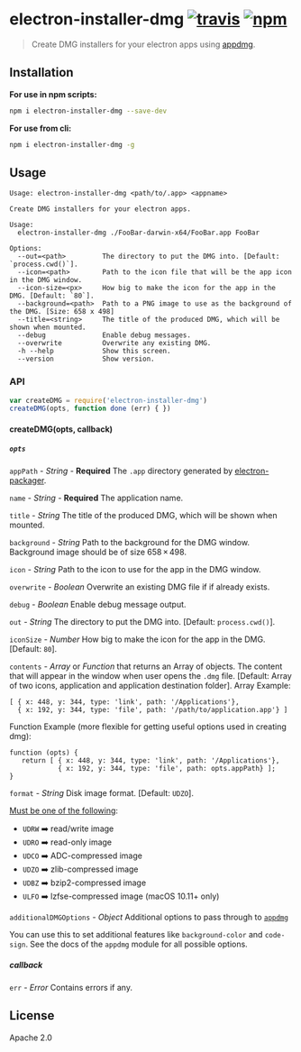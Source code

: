# electron-installer-dmg [![travis][travis_img]][travis_url] [![npm][npm_img]][npm_url]

> Create DMG installers for your electron apps using [appdmg][appdmg].

## Installation

**For use in npm scripts:**
```bash
npm i electron-installer-dmg --save-dev
```

**For use from cli:**
```bash
npm i electron-installer-dmg -g
```

## Usage

```
Usage: electron-installer-dmg <path/to/.app> <appname>

Create DMG installers for your electron apps.

Usage:
  electron-installer-dmg ./FooBar-darwin-x64/FooBar.app FooBar

Options:
  --out=<path>         The directory to put the DMG into. [Default: `process.cwd()`].
  --icon=<path>        Path to the icon file that will be the app icon in the DMG window.
  --icon-size=<px>     How big to make the icon for the app in the DMG. [Default: `80`].
  --background=<path>  Path to a PNG image to use as the background of the DMG. [Size: 658 x 498]
  --title=<string>     The title of the produced DMG, which will be shown when mounted.
  --debug              Enable debug messages.
  --overwrite          Overwrite any existing DMG.
  -h --help            Show this screen.
  --version            Show version.

```

### API

```javascript
var createDMG = require('electron-installer-dmg')
createDMG(opts, function done (err) { })
```
#### createDMG(opts, callback)

##### `opts`

`appPath` - *String* - **Required**
The `.app` directory generated by [electron-packager][electron-packager].

`name` - *String* - **Required**
The application name.

`title` - *String*
The title of the produced DMG, which will be shown when mounted.

`background` - *String*
Path to the background for the DMG window. Background image should be of size 658 × 498.

`icon` - *String*
Path to the icon to use for the app in the DMG window.

`overwrite` - *Boolean*
Overwrite an existing DMG file if if already exists.

`debug` - *Boolean*
Enable debug message output.

`out` - *String*
The directory to put the DMG into. [Default: `process.cwd()`].

`iconSize` - *Number*
How big to make the icon for the app in the DMG. [Default: `80`].

`contents` - *Array* or *Function* that returns an Array of objects.
The content that will appear in the window when user opens the `.dmg` file.
[Default: Array of two icons, application and application destination folder].
Array Example:
```
[ { x: 448, y: 344, type: 'link', path: '/Applications'},
  { x: 192, y: 344, type: 'file', path: '/path/to/application.app'} ]
```
Function Example (more flexible for getting useful options used in creating dmg):
```
function (opts) {
   return [ { x: 448, y: 344, type: 'link', path: '/Applications'},
            { x: 192, y: 344, type: 'file', path: opts.appPath} ];
}
```

`format` - *String*
Disk image format. [Default: `UDZO`].

[Must be one of the following][spec]:

- `UDRW` :arrow_right: read/write image
- `UDRO` :arrow_right: read-only image
- `UDCO` :arrow_right: ADC-compressed image
- `UDZO` :arrow_right: zlib-compressed image
- `UDBZ` :arrow_right: bzip2-compressed image
- `ULFO` :arrow_right: lzfse-compressed image (macOS 10.11+ only)

`additionalDMGOptions` - *Object*
Additional options to pass through to [`appdmg`](https://npm.im/appdmg)

You can use this to set additional features like `background-color` and
`code-sign`.  See the docs of the `appdmg` module for all possible options.


##### callback

`err` - *Error*
Contains errors if any.

## License

Apache 2.0

[travis_img]: https://travis-ci.org/electron-userland/electron-installer-dmg.svg?branch=master
[travis_url]: https://travis-ci.org/electron-userland/electron-installer-dmg
[npm_img]: https://img.shields.io/npm/v/electron-installer-dmg.svg
[npm_url]: https://npm.im/electron-installer-dmg
[electron-packager]: https://github.com/electron-userland/electron-packager
[appdmg]: https://github.com/LinusU/node-appdmg
[spec]: https://github.com/LinusU/node-appdmg#specification
